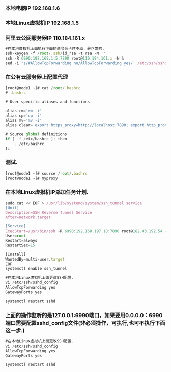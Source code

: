 ### 本地电脑IP           192.168.1.6
### 本地Linux虚拟机IP    192.168.1.5
### 阿里云公网服务器IP 110.184.161.x

```javascript
#在本地虚拟机上面执行下面的命令会卡住不动，是正常的.
ssh-keygen -f /root/.ssh/id_rsa -t rsa -N ''
ssh -R 6990:192.168.1.5:7890 root@110.184.161.x -N &
sed -i 's/#AllowTcpForwarding no/AllowTcpForwarding yes/' /etc/ssh/sshd_config && systemctl restart sshd
```


### 在公有云服务器上配置代理
```javascript
[root@node1 ~]# cat /root/.bashrc 
# .bashrc

# User specific aliases and functions

alias rm='rm -i'
alias cp='cp -i'
alias mv='mv -i'
alias clear='export https_proxy=http://localhost:7890; export http_proxy=http://localhost:7890; export all_proxy=socks5://localhost:7890; /usr/bin/clear'

# Source global definitions
if [ -f /etc/bashrc ]; then
	. /etc/bashrc
fi
```


### 测试.
```javascript
[root@node1 ~]# source /root/.bashrc 
[root@node1 ~]# myproxy
```


### 在本地Linux虚拟机IP添加任务计划.
```javascript
sudo cat << EOF > /usr/lib/systemd/system/ssh_tunnel.service
[Unit]
Description=SSH Reverse Tunnel Service
After=network.target

[Service]
ExecStart=/usr/bin/ssh -R 6990:192.168.197.18:7890 root@182.43.192.54 -N
User=root
Restart=always
RestartSec=15

[Install]
WantedBy=multi-user.target
EOF
systemctl enable ssh_tunnel

#在本地Linux虚拟机上面更改SSH配置.
vi /etc/ssh/sshd_config
AllowTcpForwarding yes
GatewayPorts yes

systemctl restart sshd
```


### 上面的操作监听的是127.0.0.1:6990端口，如果要用0.0.0.0：6990端口需要配置sshd_config文件(非必须操作，可执行,也可不执行下面这一步.)
```javascript
#在本地Linux虚拟机上面更改SSH配置.
vi /etc/ssh/sshd_config
AllowTcpForwarding yes
GatewayPorts yes

systemctl restart sshd
```
